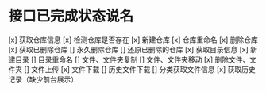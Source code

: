 接口已完成状态说名
==================

[x] 获取仓库信息
[x] 检测仓库是否存在
[x] 新建仓库
[x] 仓库重命名
[x] 删除仓库
[x] 获取已删除仓库
[] 永久删除仓库
[] 还原已删除的仓库
[x] 获取目录信息
[x] 新建目录
[] 目录重命名
[] 文件、文件夹复制
[] 文件、文件夹移动
[x] 删除文件、文件夹
[] 文件上传
[x] 文件下载
[] 历史文件下载
[] 分类获取文件信息
[x] 获取历史记录（缺少前台展示）
